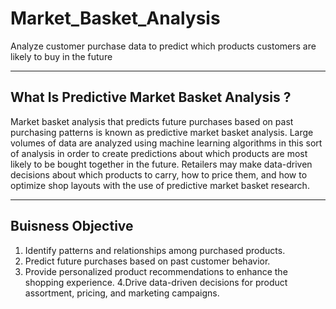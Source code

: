 # Market_Basket_Analysis

Analyze customer purchase data to predict which products customers are likely to buy in the future 

---

## What Is Predictive Market Basket Analysis ?

Market basket analysis that predicts future purchases based on past purchasing patterns is known as predictive market basket analysis. 
Large volumes of data are analyzed using machine learning algorithms in this sort of analysis in order to create predictions about which products are most likely to be bought together in the future. 
Retailers may make data-driven decisions about which products to carry, how to price them, and how to optimize shop layouts with the use of predictive market basket research.  

---

## Buisness Objective 

1. Identify patterns and relationships among purchased products.
2. Predict future purchases based on past customer behavior.
3. Provide personalized product recommendations to enhance the shopping experience.
4.Drive data-driven decisions for product assortment, pricing, and marketing campaigns.

